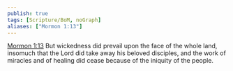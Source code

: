 ```yaml
---
publish: true
tags: [Scripture/BoM, noGraph]
aliases: ["Mormon 1:13"]
---
```

[Mormon 1:13](https://churchofjesuschrist.org/study/scriptures/bofm/morm/1?lang=eng&id=p13#p13) But wickedness did prevail upon the face of the whole land, insomuch that the Lord did take away his beloved disciples, and the work of miracles and of healing did cease because of the iniquity of the people.

